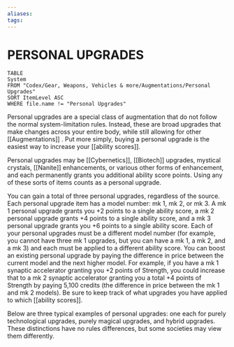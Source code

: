 ```yaml
---
aliases: 
tags: 
---
```

# PERSONAL UPGRADES
``` dataview
TABLE
System
FROM "Codex/Gear, Weapons, Vehicles & more/Augmentations/Personal Upgrades"
SORT ItemLevel ASC
WHERE file.name != "Personal Upgrades"
```
Personal upgrades are a special class of augmentation that do not follow the normal system-limitation rules. Instead, these are broad upgrades that make changes across your entire body, while still allowing for other [[Augmentations]] . Put more simply, buying a personal upgrade is the easiest way to increase your [[ability scores]].  
  
Personal upgrades may be [[Cybernetics]], [[Biotech]] upgrades, mystical crystals, [[Nanite]] enhancements, or various other forms of enhancement, and each permanently grants you additional ability score points. Using any of these sorts of items counts as a personal upgrade.  
  
You can gain a total of three personal upgrades, regardless of the source. Each personal upgrade item has a model number: mk 1, mk 2, or mk 3. A mk 1 personal upgrade grants you +2 points to a single ability score, a mk 2 personal upgrade grants +4 points to a single ability score, and a mk 3 personal upgrade grants you +6 points to a single ability score. Each of your personal upgrades must be a different model number (for example, you cannot have three mk 1 upgrades, but you can have a mk 1, a mk 2, and a mk 3) and each must be applied to a different ability score. You can boost an existing personal upgrade by paying the difference in price between the current model and the next higher model. For example, if you have a mk 1 synaptic accelerator granting you +2 points of Strength, you could increase that to a mk 2 synaptic accelerator granting you a total +4 points of Strength by paying 5,100 credits (the difference in price between the mk 1 and mk 2 models). Be sure to keep track of what upgrades you have applied to which [[ability scores]].  
  
Below are three typical examples of personal upgrades: one each for purely technological upgrades, purely magical upgrades, and hybrid upgrades. These distinctions have no rules differences, but some societies may view them differently.
